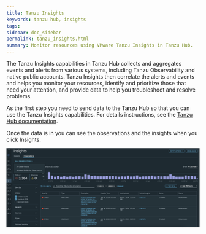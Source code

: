 ```yaml
---
title: Tanzu Insights
keywords: tanzu hub, insights
tags:
sidebar: doc_sidebar
permalink: tanzu_insights.html
summary: Monitor resources using VMware Tanzu Insights in Tanzu Hub.
---
```


The Tanzu Insights capabilities in Tanzu Hub collects and aggregates events and alerts from various systems, including Tanzu Observability and native public accounts. Tanzu Insights then correlate the alerts and events and helps you monitor your resources, identify and prioritize those that need your attention, and provide data to help you troubleshoot and resolve problems.

As the first step you need to send data to the Tanzu Hub so that you can use the Tanzu Insights capabilities. For details instructions, see the [Tanzu Hub documentation](https://docs.vmware.com/en/VMware-Tanzu-Hub/SaaS/Using-and-Managing-VMware-Tanzu-Hub/GUID-D379CBB6-3777-41C4-A8AC-2FA34A1B6FA7.html#how-to-set-up-a-vmware-aria-operations-for-applications-source-4).

Once the data is in you can see the observations and the insights when you click Insights.

![](images/tanzu-inisghts-overview-observations.png)

